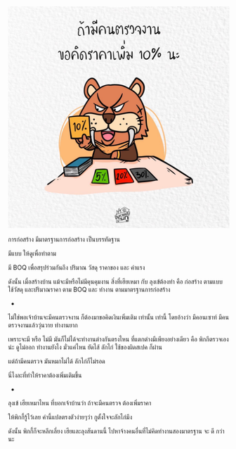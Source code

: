 ![](images/ถ้ามีคนตรวจงาน.jpeg)

การก่อสร้าง มีมาตรฐานการก่อสร้าง เป็นบรรทัดฐาน

มีแบบ ให้ดูเพื่อทำตาม

มี BOQ เพื่อสรุปร่วมกันถึง ปริมาณ วัสดุ ราคาของ และ ค่าแรง

ดังนั้น เมื่อสร้างบ้าน แม้จะมีหรือไม่มีคุนคุมงาน
สิ่งที่เฮียเหมา กับ ลุงเข้ต้องทำ คือ
ก่อสร้าง ตามแบบ
ใช้วัสดุ และปริมาณราคา ตาม BOQ
และ ทำงาน ตามมาตรฐานการก่อสร้าง

-

ไม่ใช่พอเจ้าบ้านจะมีคนตรวจงาน ก็ต้องมาขอคิดเงินเพิ่มเติม เท่านั้น เท่านี้ โดยอ้างว่า มีคอนเซาท์ มีคนตรวจงานแล้ววุ่นวาย ทำงานยาก

เพราะจะมี หรือ ไม่มี มันก็ไม่ได้จะทำงานต่างกันตรงไหน ที่แตกต่างมีเพียงอย่างเดียว คือ
พิกกีตรวจเอง น่ะ ดูไม่ออก ทำงานยังไง มั่วแค่ไหน ยัดไส้ ลักไก่ ใช้ของผิดสเปค ก็ผ่าน

แต่ถ้ามีคนตรวจ มันหมกไม่ได้ ลักไก่ก็ไม่รอด

นี่ไงละที่ทำให้ราคาต้องเพิ่มเติมขึ้น

-

ลุงเข้ เฮียเหมาไหน ที่บอกเจ้าบ้านว่า
ถ้าจะมีคนตรวจ ต้องเพิ่มราคา

ให้พิกกี้รู้ไว้เลย คำนี้แปลตรงตัวง่ายๆว่า
กูตั้งใจจะลักไก่มึง

ดังนั้น พิกกี้ก็จะหลีกเลี่ยง เฮียและลุงสันดานนี้
ไปหาจ้างคนอื่นที่ไม่คิดทำงานสองมาตรฐาน
จะ ดี กว่า นะ